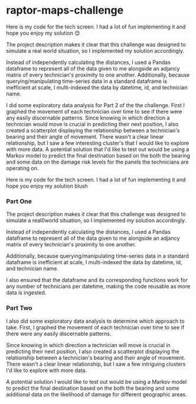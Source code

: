 # raptor-maps-challenge

Here is my code for the tech screen. I had a lot of fun implementing it and hope you enjoy my solution :blush:

The project description makes it clear that this challenge was designed to simulate a real world situation, so I implemented my solution accordingly. 

Instead of independently calculating the distances, I used a Pandas dataframe to represent all of the data given to me alongside an adjancy matrix of every technician's proximity to one another. Additionally, because querying/manipulating time-series data in a standard dataframe is inefficient at scale, I multi-indexed the data by datetime, id, and technician name. 

I did some exploratory data analysis for Part 2 of the the challenge. First I graphed the movement of each technician over time to see if there were any easily discernable patterns. Since knowing in which direction a technician would move is crucial in predicting their next position, I also created a scatterplot displaying the relationship between a technician's bearing and their angle of movement. There wasn't a clear linear relationship, but I saw a few interesting cluster's that I would like to explore with more data. A potential solution that I'd like to test out would be using a Markov model to predict the final destination based on the both the bearing and some data on the damage risk levels for the panels the technicians are operating on.

Here is my code for the tech screen. I had a lot of fun implementing it and hope you enjoy my solution blush

### Part One

The project description makes it clear that this challenge was designed to simulate a real0world situation, so I implemented my solution accordingly.

Instead of independently calculating the distances, I used a Pandas dataframe to represent all of the data given to me alongside an adjancy matrix of every technician's proximity to one another. 

Additionally, because querying/manipulating time-series data in a standard dataframe is inefficient at scale, I multi-indexed the data by datetime, id, and technician name. 

I also ensured that the dataframe and its corresponding functions work for any number of technicians per datetime, making the code reusable as more data is ingested.

### Part Two
I also did some exploratory data analysis to determine which approach to take. First, I graphed the movement of each technician over time to see if there were any easily discernable patterns. 

Since knowing in which direction a technician will move is crucial in predicting their next position, I also created a scatterplot displaying the relationship between a technician's bearing and their angle of movement. There wasn't a clear linear relationship, but I saw a few intriguing clusters I'd like to explore with more data. 

A potential solution I would like to test out would be using a Markov model to predict the final destination based on the both the bearing and some additional data on the likelihood of damage for different geographic areas.
